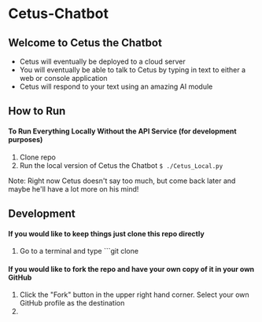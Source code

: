 # Cetus-Chatbot

## Welcome to Cetus the Chatbot
- Cetus will eventually be deployed to a cloud server
- You will eventually be able to talk to Cetus by typing in text to either a web or console application
- Cetus will respond to your text using an amazing AI module

## How to Run 
#### To Run Everything Locally Without the API Service (for development purposes)
1. Clone repo
2. Run the local version of Cetus the Chatbot ```$ ./Cetus_Local.py```

Note: Right now Cetus doesn't say too much, but come back later and maybe he'll have a lot more on his mind!

## Development
#### If you would like to keep things just clone this repo directly
1. Go to a terminal and type ```git clone 


#### If you would like to fork the repo and have your own copy of it in your own GitHub
1. Click the "Fork" button in the upper right hand corner. Select your own GitHub profile as the destination
2. 

